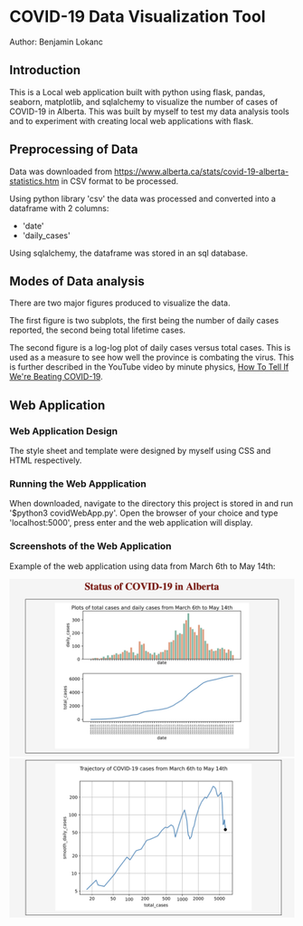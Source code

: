 # COVID-19 Data Visualization Tool 
Author: Benjamin Lokanc

## Introduction 

This is a Local web application built with python using flask, pandas, seaborn, matplotlib, and sqlalchemy to visualize the number of cases of COVID-19 in Alberta.
This was built by myself to test my data analysis tools and to experiment with creating local web applications with flask. 

## Preprocessing of Data

Data was downloaded from https://www.alberta.ca/stats/covid-19-alberta-statistics.htm in CSV format to be processed. 

Using python library 'csv' the data was processed and converted into a dataframe with 2 columns:
- 'date'
- 'daily_cases' 

Using sqlalchemy, the dataframe was stored in an sql database. 

## Modes of Data analysis 

There are two major figures produced to visualize the data.

The first figure is two subplots, the first being the number of daily cases reported, the second being total lifetime cases.

The second figure is a log-log plot of daily cases versus total cases. This is used as a measure to see how well the province is combating the virus. This is further described in the YouTube video by minute physics, [How To Tell If We're Beating COVID-19](https://youtu.be/54XLXg4fYsc).

## Web Application 
### Web Application Design

The style sheet and template were designed by myself using CSS and HTML respectively. 

### Running the Web Appplication 

When downloaded, navigate to the directory this project is stored in and run '$python3 covidWebApp.py'. Open the browser of your choice and type 'localhost:5000', press enter and the web application will display. 

### Screenshots of the Web Application
Example of the web application using data from March 6th to May 14th:

![](subplotscreenshot.png)
![](Loglogscreensot.png)



